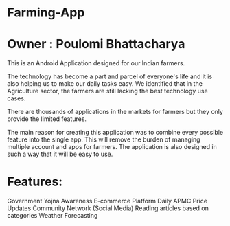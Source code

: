 # Farming-App
# Owner : Poulomi Bhattacharya

This is an Android Application designed for our Indian farmers.

The technology has become a part and parcel of everyone's life and it is also helping us to make our daily tasks easy. We identified that in the Agriculture sector, the farmers are still lacking the best technology use cases.

There are thousands of applications in the markets for farmers but they only provide the limited features.

The main reason for creating this application was to combine every possible feature into the single app. This will remove the burden of managing multiple account and apps for farmers. The application is also designed in such a way that it will be easy to use.

# Features:
Government Yojna Awareness
E-commerce Platform
Daily APMC Price Updates
Community Network (Social Media)
Reading articles based on categories
Weather Forecasting
